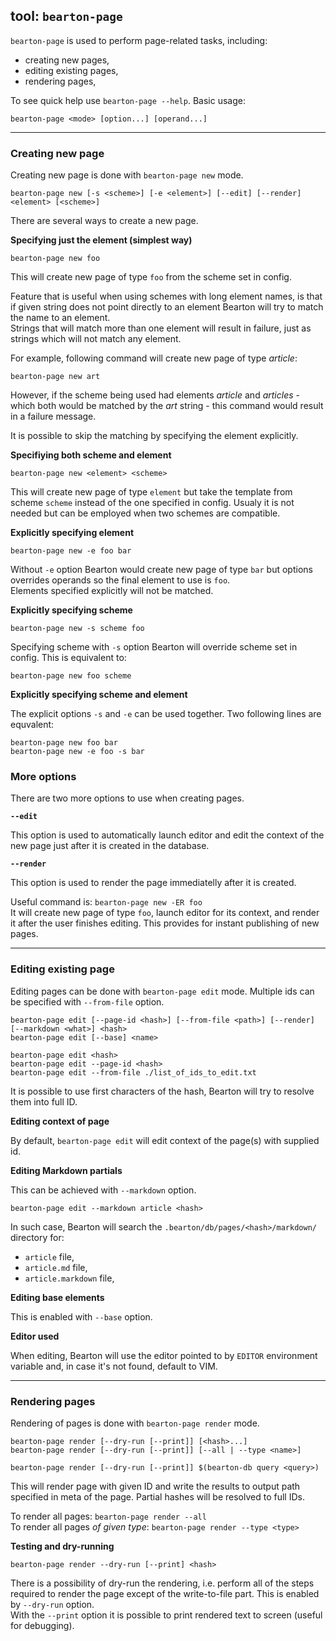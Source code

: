 ## tool: `bearton-page`

`bearton-page` is used to perform page-related tasks, including:

- creating new pages,
- editing existing pages,
- rendering pages,

To see quick help use `bearton-page --help`.
Basic usage:

```
bearton-page <mode> [option...] [operand...]
```

----

### Creating new page

Creating new page is done with `bearton-page new` mode.

```
bearton-page new [-s <scheme>] [-e <element>] [--edit] [--render] <element> [<scheme>]
```

There are several ways to create a new page.

**Specifying just the element (simplest way)**

```
bearton-page new foo
```

This will create new page of type `foo` from the scheme set in config.

Feature that is useful when using schemes with long element names, is that if given string does not point
directly to an element Bearton will try to match the name to an element.  
Strings that will match more than one element will result in failure,
just as strings which will not match any element.

For example, following command will create new page of type *article*:

```
bearton-page new art
```

However, if the scheme being used had elements *article* and *articles* - which both would be matched
by the *art* string - this command would result in a failure message.

It is possible to skip the matching by specifying the element explicitly.


**Specifiying both scheme and element**

```
bearton-page new <element> <scheme>
```

This will create new page of type `element` but take the template from scheme `scheme` instead of the one
specified in config.
Usualy it is not needed but can be employed when two schemes are compatible.

**Explicitly specifying element**

```
bearton-page new -e foo bar
```

Without `-e` option Bearton would create new page of type `bar` but options overrides operands so
the final element to use is `foo`.  
Elements specified explicitly will not be matched.

**Explicitly specifying scheme**

```
bearton-page new -s scheme foo
```

Specifying scheme with `-s` option Bearton will override scheme set in config.
This is equivalent to:

```
bearton-page new foo scheme
```

**Explicitly specifying scheme and element**

The explicit options `-s` and `-e` can be used together.
Two following lines are equvalent:

```
bearton-page new foo bar
bearton-page new -e foo -s bar
```

### More options

There are two more options to use when creating pages.

**`--edit`**

This option is used to automatically launch editor and edit the context of the new page just after it is created in the database.

**`--render`**

This option is used to render the page immediatelly after it is created.


Useful command is: `bearton-page new -ER foo`  
It will create new page of type `foo`, launch editor for its context, and render it after the user finishes editing.
This provides for instant publishing of new pages.

----

### Editing existing page

Editing pages can be done with `bearton-page edit` mode.
Multiple ids can be specified with `--from-file` option.

```
bearton-page edit [--page-id <hash>] [--from-file <path>] [--render] [--markdown <what>] <hash>
bearton-page edit [--base] <name>

bearton-page edit <hash>
bearton-page edit --page-id <hash>
bearton-page edit --from-file ./list_of_ids_to_edit.txt
```

It is possible to use first characters of the hash, Bearton will try to resolve them into full ID.

**Editing context of page**

By default, `bearton-page edit` will edit context of the page(s) with supplied id.

**Editing Markdown partials**

This can be achieved with `--markdown` option.

```
bearton-page edit --markdown article <hash>
```

In such case, Bearton will search the `.bearton/db/pages/<hash>/markdown/` directory for:

- `article` file,
- `article.md` file,
- `article.markdown` file,

**Editing base elements**

This is enabled with `--base` option.

**Editor used**

When editing, Bearton will use the editor pointed to by `EDITOR` environment variable and, in case it's not found, default to VIM.

----

### Rendering pages

Rendering of pages is done with `bearton-page render` mode.

```
bearton-page render [--dry-run [--print]] [<hash>...]
bearton-page render [--dry-run [--print]] [--all | --type <name>]

bearton-page render [--dry-run [--print]] $(bearton-db query <query>)
```

This will render page with given ID and write the results to output path specified in meta of the page.
Partial hashes will be resolved to full IDs.

To render all pages: `bearton-page render --all`  
To render all pages *of given type*: `bearton-page render --type <type>`

**Testing and dry-running**

```
bearton-page render --dry-run [--print] <hash>
```

There is a possibility of dry-run the rendering, i.e. perform all of the steps required to render the page except
of the write-to-file part. This is enabled by `--dry-run` option.  
With the `--print` option it is possible to print rendered text to screen (useful for debugging).
